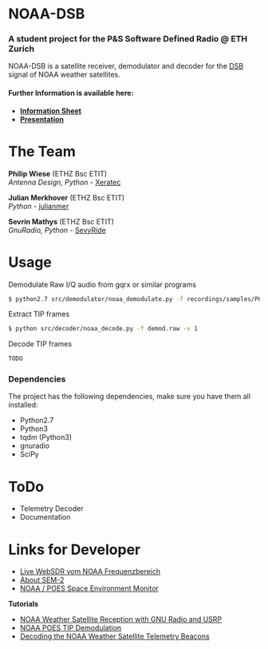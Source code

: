 # NOAA-DSB

### A student project for the P&S Software Defined Radio @ ETH Zurich
NOAA-DSB is a satellite receiver, demodulator and decoder for the [DSB](https://www.sigidwiki.com/wiki/NOAA_Direct_Sounder_Broadcast_(DSB)) signal of NOAA weather satellites.

#### Further Information is available here:

* **[Information Sheet]()**
* **[Presentation]()**

# The Team
**Philip Wiese** (ETHZ Bsc ETIT)  
*Antenna Design, Python* - [Xeratec](https://github.com/Xeratec)  

**Julian Merkhover** (ETHZ Bsc ETIT)  
*Python* - [julianmer](https://github.com/julianmer)

**Sevrin Mathys** (ETHZ Bsc ETIT)  
*GnuRadio, Python* - [SevyRide](https://github.com/SevyRide)

# Usage
Demodulate Raw I/Q audio from gqrx or similar programs
```sh
$ python2.7 src/demodulator/noaa_demodulate.py -f recordings/samples/POES_56k250.raw -r 56250
```

Extract TIP frames
```sh
$ python src/decoder/noaa_decode.py -f demod.raw -v 1
```

Decode TIP frames
```sh
TODO
```

### Dependencies
The project has the following dependencies, make sure you have them all installed:
- Python2.7
- Python3
- tqdm (Python3)
- gnuradio
- SciPy

# ToDo
* Telemetry Decoder
* Documentation

# Links for Developer
* [Live WebSDR vom NOAA Frequenzbereich](http://k3fef.com:8902)
* [About SEM-2](http://www.esa.int/Our_Activities/Observing_the_Earth/Meteorological_missions/MetOp/About_SEM-2)
* [NOAA / POES Space Environment Monitor](https://www.ngdc.noaa.gov/stp/satellite/poes/)

**Tutorials**
* [NOAA Weather Satellite Reception with GNU Radio and USRP](http://oz9aec.net/radios/gnu-radio/noaa-weather-satellite-reception-with-gnu-radio-and-usrp)
* [NOAA POES TIP Demodulation](http://wiki.nebarnix.com/wiki/NOAA_POES_TIP_Demodulation)
* [Decoding the NOAA Weather Satellite Telemetry Beacons](https://www.rtl-sdr.com/decoding-the-noaa-weather-satellite-telemetry-beacons/)
